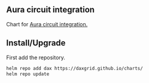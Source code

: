 ## Aura circuit integration

Chart for [Aura circuit integration.](https://github.com/DAXGRID/aura-circuit-integration)

## Install/Upgrade

First add the repository.

```sh
helm repo add dax https://daxgrid.github.io/charts/
helm repo update
```
